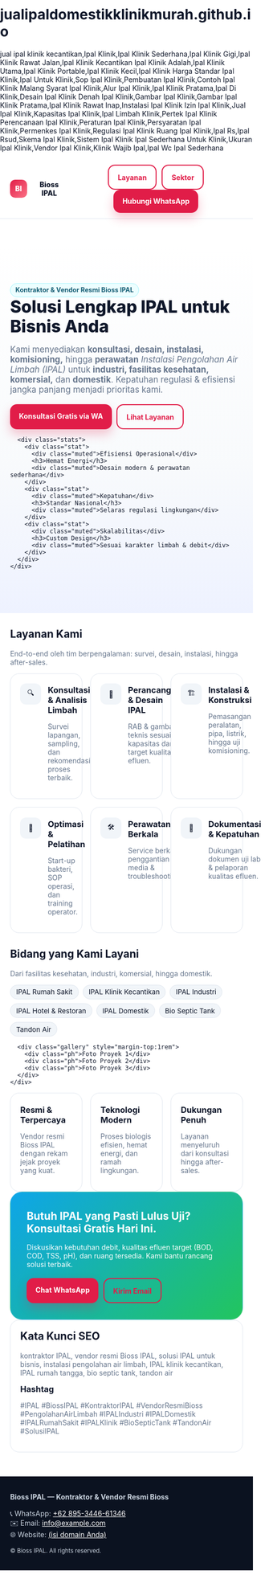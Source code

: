 # jualipaldomestikklinikmurah.github.io
jual ipal klinik kecantikan,Ipal Klinik,Ipal Klinik Sederhana,Ipal Klinik Gigi,Ipal Klinik Rawat Jalan,Ipal Klinik Kecantikan
Ipal Klinik Adalah,Ipal Klinik Utama,Ipal Klinik Portable,Ipal Klinik Kecil,Ipal Klinik Harga
Standar Ipal Klinik,Ipal Untuk Klinik,Sop Ipal Klinik,Pembuatan Ipal Klinik,Contoh Ipal Klinik Malang 
Syarat Ipal Klinik,Alur Ipal Klinik,Ipal Klinik Pratama,Ipal Di Klinik,Desain Ipal Klinik
Denah Ipal Klinik,Gambar Ipal Klinik,Gambar Ipal Klinik Pratama,Ipal Klinik Rawat Inap,Instalasi Ipal Klinik
Izin Ipal Klinik,Jual Ipal Klinik,Kapasitas Ipal Klinik,Ipal Limbah Klinik,Pertek Ipal Klinik
Perencanaan Ipal Klinik,Peraturan Ipal Klinik,Persyaratan Ipal Klinik,Permenkes Ipal Klinik,Regulasi Ipal Klinik
Ruang Ipal Klinik,Ipal Rs,Ipal Rsud,Skema Ipal Klinik,Sistem Ipal Klinik
Ipal Sederhana Untuk Klinik,Ukuran Ipal Klinik,Vendor Ipal Klinik,Klinik Wajib Ipal,Ipal Wc
Ipal Sederhana

<!DOCTYPE html>
<html lang="id">
<head>
  <meta charset="utf-8" />
  <meta name="viewport" content="width=device-width, initial-scale=1" />
  <title>Solusi Lengkap IPAL untuk Bisnis Anda | Kontraktor & Vendor Resmi Bioss IPAL</title>
  <meta name="description" content="Solusi lengkap Instalasi Pengolahan Air Limbah (IPAL) untuk bisnis Anda. Kami kontraktor IPAL profesional & vendor resmi Bioss IPAL: desain, instalasi, perawatan, dan konsultasi. Hubungi via WhatsApp." />
  <meta name="keywords" content="kontraktor IPAL,vendor resmi Bioss IPAL,solusi IPAL untuk bisnis,instalasi pengolahan air limbah,IPAL klinik kecantikan,IPAL rumah tangga,bio septic tank,tandon air,IPAL industri,IPAL domestik,IPAL rumah sakit" />
  <meta name="author" content="Bioss IPAL" />
  <link rel="preconnect" href="https://fonts.gstatic.com" crossorigin>
  <link href="https://fonts.googleapis.com/css2?family=Inter:wght@300;400;600;800&display=swap" rel="stylesheet">
  <style>
    :root{
      --bg:#0a0f1c; --ink:#0f172a; --brand:#e11d48; --brand-2:#22c55e; --muted:#64748b; --card:#ffffff; --soft:#f1f5f9;
    }
    *{box-sizing:border-box}
    html,body{margin:0;padding:0;font-family:"Inter",system-ui,-apple-system,Segoe UI,Roboto,Arial,Helvetica,sans-serif;color:#0f172a;background:#ffffff;scroll-behavior:smooth}
    a{color:inherit;text-decoration:none}
    img{max-width:100%;display:block}
    .container{width:min(1100px,92%);margin-inline:auto}
    .btn{display:inline-block;padding:.9rem 1.1rem;border-radius:14px;font-weight:700}
    .btn-primary{background:var(--brand);color:#fff;box-shadow:0 10px 20px rgba(225,29,72,.25)}
    .btn-outline{border:2px solid var(--brand);color:var(--brand)}
    header{position:sticky;top:0;z-index:50;background:rgba(255,255,255,.8);backdrop-filter:saturate(140%) blur(8px);border-bottom:1px solid #e2e8f0}
    .nav{display:flex;align-items:center;justify-content:space-between;padding:.7rem 0}
    .brand{display:flex;align-items:center;gap:.7rem;font-weight:800}
    .brand-badge{width:36px;height:36px;border-radius:10px;background:linear-gradient(135deg,var(--brand),#fb7185);display:grid;place-items:center;color:#fff;font-weight:800}
    .nav a.btn{margin-left:.4rem}
    .hero{background:linear-gradient(180deg,#ffffff, #f8fafc 60%, #eef2ff);padding:4.5rem 0}
    .hero h1{font-size:clamp(1.9rem,3.5vw,3rem);line-height:1.15;margin:0 0 1rem 0;font-weight:800}
    .hero p{color:var(--muted);max-width:680px;font-size:1.05rem}
    .hero-cta{margin-top:1.2rem;display:flex;gap:.6rem;flex-wrap:wrap}
    .stats{display:grid;grid-template-columns:repeat(3,minmax(0,1fr));gap:1rem;margin-top:2rem}
    .stat{background:#fff;border:1px solid #e2e8f0;border-radius:16px;padding:1rem;text-align:center}
    .stat h3{margin:.2rem 0;font-size:1.8rem}
    .ribbon{display:inline-flex;align-items:center;gap:.4rem;background:#ecfeff;border:1px solid #a5f3fc;color:#155e75;padding:.35rem .6rem;border-radius:999px;font-size:.8rem;font-weight:700}

    .section{padding:3.5rem 0}
    .grid-3{display:grid;grid-template-columns:repeat(3,minmax(0,1fr));gap:1rem}
    .card{background:var(--card);border:1px solid #e2e8f0;border-radius:18px;padding:1.2rem}
    .card h3{margin:.2rem 0 .4rem 0}
    .muted{color:var(--muted)}

    .features .item{display:flex;gap:.8rem}
    .features .icon{min-width:42px;height:42px;border-radius:12px;display:grid;place-items:center;background:#f1f5f9}

    .sectors .tag{display:inline-block;background:#f8fafc;border:1px solid #e2e8f0;border-radius:999px;padding:.5rem .8rem;margin:.25rem;font-weight:600}

    .cta{background:linear-gradient(135deg,#0ea5e9,#22c55e);color:#fff;border-radius:24px;padding:2rem;border:1px solid rgba(255,255,255,.2)}
    .cta h2{margin:.2rem 0 1rem 0}

    .gallery{display:grid;grid-template-columns:repeat(3,minmax(0,1fr));gap:10px}
    .gallery .ph{aspect-ratio:4/3;border-radius:14px;background:linear-gradient(135deg,#e2e8f0,#f8fafc);border:1px dashed #cbd5e1;display:grid;place-items:center;color:#64748b;font-weight:600}

    footer{background:#0b1220;color:#cbd5e1;padding:2rem 0;margin-top:3rem}
    footer a{color:#fff;text-decoration:underline}

    .badges{display:flex;gap:.5rem;flex-wrap:wrap}
    .badge{background:#f1f5f9;border:1px solid #e2e8f0;border-radius:999px;padding:.35rem .7rem;font-size:.85rem}

    @media (max-width:900px){
      .grid-3{grid-template-columns:1fr}
      .stats{grid-template-columns:1fr}
      .gallery{grid-template-columns:1fr 1fr}
      .hero{padding:3rem 0}
    }
  </style>
  
  <!-- Open Graph / Twitter -->
  <meta property="og:type" content="website">
  <meta property="og:title" content="Solusi Lengkap IPAL untuk Bisnis Anda | Vendor Resmi Bioss IPAL">
  <meta property="og:description" content="Kontraktor IPAL profesional & vendor resmi Bioss IPAL. Desain, instalasi, perawatan, dan konsultasi IPAL untuk industri, domestik, dan kesehatan.">
  <meta property="og:image" content="https://via.placeholder.com/1200x630.png?text=Bioss+IPAL" />
  <meta name="twitter:card" content="summary_large_image">

  <!-- JSON-LD Structured Data (Organization + Service + FAQ) -->
  <script type="application/ld+json">
  {
    "@context": "https://schema.org",
    "@type": "Organization",
    "name": "Bioss IPAL",
    "url": "https://example.com",
    "logo": "https://via.placeholder.com/256x256.png?text=Bioss",
    "contactPoint": [{
      "@type": "ContactPoint",
      "telephone": "+62-895-3446-61346",
      "contactType": "customer service",
      "areaServed": "ID"
    }],
    "sameAs": [
      "https://wa.me/62895344661346"
    ]
  }
  </script>
  <script type="application/ld+json">
  {
    "@context": "https://schema.org",
    "@type": "Service",
    "name": "Kontraktor & Vendor Resmi Bioss IPAL",
    "provider": {
      "@type": "Organization",
      "name": "Bioss IPAL"
    },
    "serviceType": "Instalasi Pengolahan Air Limbah (IPAL)",
    "areaServed": "Indonesia",
    "description": "Solusi lengkap IPAL: konsultasi, desain, instalasi, commissioning, dan perawatan."
  }
  </script>
  <script type="application/ld+json">
  {
    "@context":"https://schema.org",
    "@type":"FAQPage",
    "mainEntity":[
      {"@type":"Question","name":"Apa itu Bioss IPAL?","acceptedAnswer":{"@type":"Answer","text":"Bioss IPAL adalah sistem pengolahan air limbah berbasis biologis yang memenuhi standar nasional dan internasional."}},
      {"@type":"Question","name":"Apakah melayani desain custom?","acceptedAnswer":{"@type":"Answer","text":"Ya. Kami merancang IPAL sesuai karakteristik limbah dan kapasitas debit yang dibutuhkan."}},
      {"@type":"Question","name":"Bagaimana proses kerja sama?","acceptedAnswer":{"@type":"Answer","text":"Mulai dari konsultasi & survei, desain, instalasi, uji komisioning, hingga perawatan berkala."}}
    ]
  }
  </script>
</head>
<body>
  <!-- Header / Navigation -->
  <header>
    <div class="container nav">
      <div class="brand">
        <span class="brand-badge" aria-hidden="true">BI</span>
        <span>Bioss IPAL</span>
      </div>
      <nav>
        <a href="#layanan" class="btn btn-outline">Layanan</a>
        <a href="#sektor" class="btn btn-outline">Sektor</a>
        <a href="#kontak" class="btn btn-primary" aria-label="WhatsApp">
          Hubungi WhatsApp
        </a>
      </nav>
    </div>
  </header>

  <!-- Hero -->
  <section class="hero" id="home">
    <div class="container">
      <span class="ribbon">Kontraktor & Vendor Resmi Bioss IPAL</span>
      <h1>Solusi Lengkap IPAL untuk Bisnis Anda</h1>
      <p>
        Kami menyediakan <strong>konsultasi, desain, instalasi, komisioning,</strong> hingga <strong>perawatan</strong> 
        <em>Instalasi Pengolahan Air Limbah (IPAL)</em> untuk <strong>industri, fasilitas kesehatan, komersial,</strong> dan <strong>domestik</strong>.
        Kepatuhan regulasi & efisiensi jangka panjang menjadi prioritas kami.
      </p>
      <div class="hero-cta">
        <a class="btn btn-primary" href="https://wa.me/62895344661346" target="_blank" rel="noopener">Konsultasi Gratis via WA</a>
        <a class="btn btn-outline" href="#layanan">Lihat Layanan</a>
      </div>

      <div class="stats">
        <div class="stat">
          <div class="muted">Efisiensi Operasional</div>
          <h3>Hemat Energi</h3>
          <div class="muted">Desain modern & perawatan sederhana</div>
        </div>
        <div class="stat">
          <div class="muted">Kepatuhan</div>
          <h3>Standar Nasional</h3>
          <div class="muted">Selaras regulasi lingkungan</div>
        </div>
        <div class="stat">
          <div class="muted">Skalabilitas</div>
          <h3>Custom Design</h3>
          <div class="muted">Sesuai karakter limbah & debit</div>
        </div>
      </div>
    </div>
  </section>

  <!-- Layanan -->
  <section class="section" id="layanan">
    <div class="container">
      <h2>Layanan Kami</h2>
      <p class="muted">End-to-end oleh tim berpengalaman: survei, desain, instalasi, hingga after-sales.</p>
      <div class="grid-3">
        <article class="card features">
          <div class="item">
            <div class="icon" aria-hidden="true">🔍</div>
            <div>
              <h3>Konsultasi & Analisis Limbah</h3>
              <p class="muted">Survei lapangan, sampling, dan rekomendasi proses terbaik.</p>
            </div>
          </div>
        </article>
        <article class="card features">
          <div class="item">
            <div class="icon" aria-hidden="true">📐</div>
            <div>
              <h3>Perancangan & Desain IPAL</h3>
              <p class="muted">RAB & gambar teknis sesuai kapasitas dan target kualitas efluen.</p>
            </div>
          </div>
        </article>
        <article class="card features">
          <div class="item">
            <div class="icon" aria-hidden="true">🏗️</div>
            <div>
              <h3>Instalasi & Konstruksi</h3>
              <p class="muted">Pemasangan peralatan, pipa, listrik, hingga uji komisioning.</p>
            </div>
          </div>
        </article>
        <article class="card features">
          <div class="item">
            <div class="icon" aria-hidden="true">🧪</div>
            <div>
              <h3>Optimasi & Pelatihan</h3>
              <p class="muted">Start-up bakteri, SOP operasi, dan training operator.</p>
            </div>
          </div>
        </article>
        <article class="card features">
          <div class="item">
            <div class="icon" aria-hidden="true">🛠️</div>
            <div>
              <h3>Perawatan Berkala</h3>
              <p class="muted">Service berkala, penggantian media & troubleshooting.</p>
            </div>
          </div>
        </article>
        <article class="card features">
          <div class="item">
            <div class="icon" aria-hidden="true">📄</div>
            <div>
              <h3>Dokumentasi & Kepatuhan</h3>
              <p class="muted">Dukungan dokumen uji lab & pelaporan kualitas efluen.</p>
            </div>
          </div>
        </article>
      </div>
    </div>
  </section>

  <!-- Sektor -->
  <section class="section sectors" id="sektor">
    <div class="container">
      <h2>Bidang yang Kami Layani</h2>
      <p class="muted">Dari fasilitas kesehatan, industri, komersial, hingga domestik.</p>
      <div class="badges" aria-label="Sektor layanan">
        <span class="badge">IPAL Rumah Sakit</span>
        <span class="badge">IPAL Klinik Kecantikan</span>
        <span class="badge">IPAL Industri</span>
        <span class="badge">IPAL Hotel & Restoran</span>
        <span class="badge">IPAL Domestik</span>
        <span class="badge">Bio Septic Tank</span>
        <span class="badge">Tandon Air</span>
      </div>

      <div class="gallery" style="margin-top:1rem">
        <div class="ph">Foto Proyek 1</div>
        <div class="ph">Foto Proyek 2</div>
        <div class="ph">Foto Proyek 3</div>
      </div>
    </div>
  </section>

  <!-- Keunggulan / Value Proposition -->
  <section class="section">
    <div class="container grid-3">
      <div class="card">
        <h3>Resmi & Terpercaya</h3>
        <p class="muted">Vendor resmi Bioss IPAL dengan rekam jejak proyek yang kuat.</p>
      </div>
      <div class="card">
        <h3>Teknologi Modern</h3>
        <p class="muted">Proses biologis efisien, hemat energi, dan ramah lingkungan.</p>
      </div>
      <div class="card">
        <h3>Dukungan Penuh</h3>
        <p class="muted">Layanan menyeluruh dari konsultasi hingga after-sales.</p>
      </div>
    </div>
  </section>

  <!-- CTA Besar -->
  <section class="section">
    <div class="container cta">
      <h2>Butuh IPAL yang Pasti Lulus Uji? Konsultasi Gratis Hari Ini.</h2>
      <p>Diskusikan kebutuhan debit, kualitas efluen target (BOD, COD, TSS, pH), dan ruang tersedia. Kami bantu rancang solusi terbaik.</p>
      <div class="hero-cta">
        <a class="btn btn-primary" href="https://wa.me/62895344661346" target="_blank" rel="noopener">Chat WhatsApp</a>
        <a class="btn btn-outline" href="mailto:info@example.com">Kirim Email</a>
      </div>
    </div>
  </section>

  <!-- SEO Section (Keyword + Hashtag visible) -->
  <section class="section" aria-labelledby="seo">
    <div class="container card">
      <h2 id="seo" style="margin-top:0">Kata Kunci SEO</h2>
      <p class="muted">kontraktor IPAL, vendor resmi Bioss IPAL, solusi IPAL untuk bisnis, instalasi pengolahan air limbah, IPAL klinik kecantikan, IPAL rumah tangga, bio septic tank, tandon air</p>
      <h3>Hashtag</h3>
      <p class="muted">#IPAL #BiossIPAL #KontraktorIPAL #VendorResmiBioss #PengolahanAirLimbah #IPALIndustri #IPALDomestik #IPALRumahSakit #IPALKlinik #BioSepticTank #TandonAir #SolusiIPAL</p>
    </div>
  </section>

  <!-- Footer / Kontak -->
  <footer id="kontak">
    <div class="container">
      <div style="display:grid;gap:1rem">
        <strong>Bioss IPAL — Kontraktor & Vendor Resmi Bioss</strong>
        <div>
          📞 WhatsApp: <a href="https://wa.me/62895344661346" target="_blank" rel="noopener">+62 895-3446-61346</a><br>
          ✉️ Email: <a href="mailto:info@example.com">info@example.com</a><br>
          🌐 Website: <a href="#">(isi domain Anda)</a>
        </div>
        <small>© <span id="year"></span> Bioss IPAL. All rights reserved.</small>
      </div>
    </div>
  </footer>

  <script>
    document.getElementById('year').textContent = new Date().getFullYear();
    // Smooth scroll for internal links (accessibility-friendly)
    document.querySelectorAll('a[href^="#"]').forEach(a=>{
      a.addEventListener('click',e=>{ const id=a.getAttribute('href'); if(id.length>1){ e.preventDefault(); document.querySelector(id).scrollIntoView({behavior:'smooth'});} });
    });
  </script>
</body>
</html>

